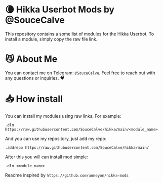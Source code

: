 # 🌘 Hikka Userbot Mods by @SouceCalve
This repository contains a some list of modules for the Hikka Userbot. To install a module, simply copy the raw file link.
# 😼 About Me

You can contact me on Telegram: `@SouceCalve`. Feel free to reach out with any questions or inquiries. ❤
# 📥 How install

You can install my modules using raw links. For example:

`.dlm https://raw.githubusercontent.com/SouceCalve/hikka/main/<module_name>`

And you can use my repository, just add my repo:

`.addrepo https://raw.githubusercontent.com/SouceCalve/hikka/main/`

After this you will can install mod simple:

`.dlm <module_name>`

Readme inspired by `https://github.com/unneyon/hikka-mods`
